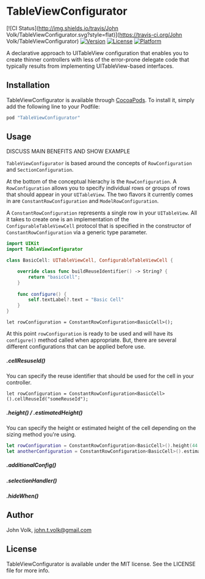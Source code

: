 # TableViewConfigurator

[![CI Status](http://img.shields.io/travis/John Volk/TableViewConfigurator.svg?style=flat)](https://travis-ci.org/John Volk/TableViewConfigurator)
[![Version](https://img.shields.io/cocoapods/v/TableViewConfigurator.svg?style=flat)](http://cocoapods.org/pods/TableViewConfigurator)
[![License](https://img.shields.io/cocoapods/l/TableViewConfigurator.svg?style=flat)](http://cocoapods.org/pods/TableViewConfigurator)
[![Platform](https://img.shields.io/cocoapods/p/TableViewConfigurator.svg?style=flat)](http://cocoapods.org/pods/TableViewConfigurator)

A declarative approach to UITableView configuration that enables you to create thinner controllers with less of the error-prone delegate code that typically results from implementing UITableView-based interfaces.

## Installation

TableViewConfigurator is available through [CocoaPods](http://cocoapods.org). To install
it, simply add the following line to your Podfile:

```ruby
pod "TableViewConfigurator"
```

## Usage

DISCUSS MAIN BENEFITS AND SHOW EXAMPLE

`TableViewConfigurator` is based around the concepts of `RowConfiguration` and `SectionConfiguration`.

At the bottom of the conceptual hierachy is the `RowConfiguration`. A `RowConfiguration` allows you to specify individual rows or groups of rows that should appear in your `UITableView`. The two flavors it currently comes in are `ConstantRowConfiguration` and `ModelRowConfiguration`.

A `ConstantRowConfiguration` represents a single row in your `UITableView`. All it takes to create one is an implementation of the `ConfigurableTableViewCell` protocol that is specified in the constructor of `ConstantRowConfiguration` via a generic type parameter.

```swift
import UIKit
import TableViewConfigurator

class BasicCell: UITableViewCell, ConfigurableTableViewCell {

    override class func buildReuseIdentifier() -> String? {
        return "basicCell";
    }
    
    func configure() {
        self.textLabel?.text = "Basic Cell"
    }
}
```

`let rowConfiguration = ConstantRowConfiguration<BasicCell>();`

At this point `rowConfiguration` is ready to be used and will have its `configure()` method called when appropriate. But, there are several different configurations that can be applied before use.

##### .cellResuseId()

You can specify the reuse identifier that should be used for the cell in your controller.

`let rowConfiguration = ConstantRowConfiguration<BasicCell>().cellReuseId("someReuseId");`

##### .height() / .estimatedHeight()

You can specify the height or estimated height of the cell depending on the sizing method you're using.

```swift
let rowConfiguration = ConstantRowConfiguration<BasicCell>().height(44.0);
let anotherConfiguration = ConstantRowConfiguration<BasicCell>().estimatedHeight(44.0);
```

##### .additionalConfig()

##### .selectionHandler()

##### .hideWhen()

## Author

John Volk, john.t.volk@gmail.com

## License

TableViewConfigurator is available under the MIT license. See the LICENSE file for more info.
